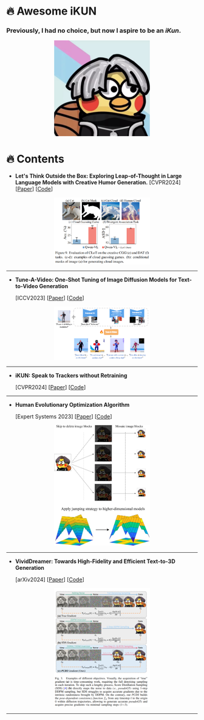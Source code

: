 # 🔥 **Awesome iKUN**

### **Previously, I had no choice, but now I aspire to be an *iKun*.**
<div align=center>
<img src="image/ikun.png" width=50% height=50%>
</div>


# 🔥 Contents


- **Let's Think Outside the Box: Exploring Leap-of-Thought in Large Language Models with Creative Humor Generation.**
  [CVPR2024] [[Paper](https://openaccess.thecvf.com/content/CVPR2024/html/Zhong_Lets_Think_Outside_the_Box_Exploring_Leap-of-Thought_in_Large_Language_CVPR_2024_paper.html)] [[Code](https://github.com/sail-sg/CLoT)] 

<div align=center>
<img src="image/CLoT.png" width=50% height=50%>
</div>

<hr /> 

- **Tune-A-Video: One-Shot Tuning of Image Diffusion Models for Text-to-Video Generation**

  [ICCV2023] [[Paper](https://openaccess.thecvf.com/content/ICCV2023/html/Wu_Tune-A-Video_One-Shot_Tuning_of_Image_Diffusion_Models_for_Text-to-Video_Generation_ICCV_2023_paper.html)] [[Code](https://github.com/showlab/Tune-A-Video)]

<div align=center>
<img src="image/Tune-A-Video.gif" width=50% height=50%>
</div>

<hr /> 

- **iKUN: Speak to Trackers without Retraining**

  [CVPR2024] [[Paper](https://openaccess.thecvf.com/content/CVPR2024/html/Du_iKUN_Speak_to_Trackers_without_Retraining_CVPR_2024_paper.html)] [[Code](https://github.com/dyhBUPT/iKUN)]

<hr /> 

- **Human Evolutionary Optimization Algorithm**

  [Expert Systems 2023] [[Paper](https://www.sciencedirect.com/science/article/pii/S0957417423031408#f0010)] [[Code]()] 

<div align=center>
<img src="image/Expert Systems.jpg" width=50% height=50%>
</div>

<hr /> 

- **VividDreamer: Towards High-Fidelity and Efficient Text-to-3D Generation**

  [arXiv2024] [[Paper](https://arxiv.org/pdf/2406.14964)] [[Code](https://narcissusex.github.io/VividDreamer)]

<div align=center>
<img src="image/vividdream.png" width=50% height=50%>
</div>


<hr /> 
